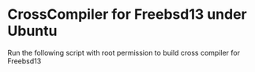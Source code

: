 # CrossCompiler for Freebsd13 under Ubuntu
Run the following script with root permission to build cross compiler for Freebsd13
